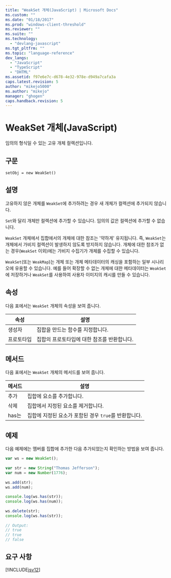 ```yaml
---
title: "WeakSet 개체(JavaScript) | Microsoft Docs"
ms.custom: ""
ms.date: "01/18/2017"
ms.prod: "windows-client-threshold"
ms.reviewer: ""
ms.suite: ""
ms.technology: 
  - "devlang-javascript"
ms.tgt_pltfrm: ""
ms.topic: "language-reference"
dev_langs: 
  - "JavaScript"
  - "TypeScript"
  - "DHTML"
ms.assetid: f97e6e7c-d678-4e32-978e-d949a7cafa3a
caps.latest.revision: 5
author: "mikejo5000"
ms.author: "mikejo"
manager: "ghogen"
caps.handback.revision: 5
---
```

# WeakSet 개체(JavaScript)
임의의 형식일 수 있는 고유 개체 컬렉션입니다.  
  
## 구문  
  
```  
setObj = new WeakSet()  
```  
  
## 설명  
 고유하지 않은 개체를 `WeakSet`에 추가하려는 경우 새 개체가 컬렉션에 추가되지 않습니다.  
  
 `Set`와 달리 개체만 컬렉션에 추가할 수 있습니다.  임의의 값은 컬렉션에 추가할 수 없습니다.  
  
 `WeakSet` 개체에서 집합에서의 개체에 대한 참조는 '약하게' 유지됩니다.  즉, `WeakSet`는 개체에서 가비지 컬렉션이 발생하지 않도록 방지하지 않습니다.  개체에 대한 참조가 없는 경우\(`WeakSet` 이외\)에는 가비지 수집기가 개체를 수집할 수 있습니다.  
  
 `WeakSet`\(또는 `WeakMap`\)는 개체 또는 개체 메타데이터의 캐싱을 포함하는 일부 시나리오에 유용할 수 있습니다.  예를 들어 확장할 수 없는 개체에 대한 메타데이터는 `WeakSet`에 저장하거나 `WeakSet`를 사용하여 사용자 이미지의 캐시를 만들 수 있습니다.  
  
## 속성  
 다음 표에서는 `WeakSet` 개체의 속성을 보여 줍니다.  
  
|속성|설명|  
|--------|--------|  
|생성자|집합을 만드는 함수를 지정합니다.|  
|프로토타입|집합의 프로토타입에 대한 참조를 반환합니다.|  
  
## 메서드  
 다음 표에서는 `WeakSet` 개체의 메서드를 보여 줍니다.  
  
|메서드|설명|  
|---------|--------|  
|추가|집합에 요소를 추가합니다.|  
|삭제|집합에서 지정된 요소를 제거합니다.|  
|has는|집합에 지정된 요소가 포함된 경우 `true`를 반환합니다.|  
  
## 예제  
 다음 예제에는 멤버를 집합에 추가한 다음 추가되었는지 확인하는 방법을 보여 줍니다.  
  
```javascript  
var ws = new WeakSet();  
  
var str = new String("Thomas Jefferson");  
var num = new Number(1776);  
  
ws.add(str);  
ws.add(num);  
  
console.log(ws.has(str));  
console.log(ws.has(num));  
  
ws.delete(str);  
console.log(ws.has(str));  
  
// Output:  
// true  
// true  
// false  
```  
  
## 요구 사항  
 [!INCLUDE[jsv12](../../javascript/reference/includes/jsv12-md.md)]